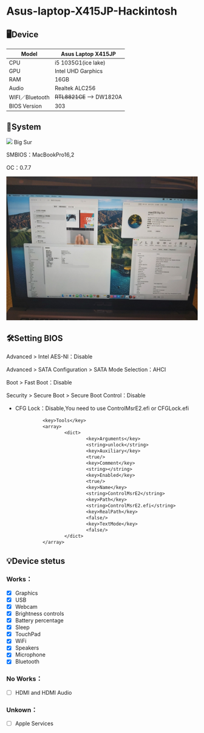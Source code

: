 # Asus-laptop-X415JP-Hackintosh

## 🖥️Device
| Model | Asus Laptop X415JP |
|------------|-------------------------------|
| CPU | i5 1035G1(ice lake) |
| GPU | Intel UHD Garphics |
| RAM | 16GB |
| Audio | Realtek ALC256 |
| WIFI／Bluetooth | ~~RTL8821CE~~ --> DW1820A |
| BIOS Version | 303 |

## 📀System
<img src="https://is4-ssl.mzstatic.com/image/thumb/Purple124/v4/09/59/3d/09593d0e-188a-77eb-4c38-ca40bedd5cff/ProductPageIcon.png/460x0w.webp" height="32px"/> Big Sur

SMBIOS：MacBookPro16,2

OC：0.7.7

![alt text](Hackintosh-X415JP.jpg)

## 🛠️Setting BIOS
Advanced > Intel AES-NI：Disable

Advanced > SATA Configuration > SATA Mode Selection：AHCI

Boot > Fast Boot：Disable

Security > Secure Boot > Secure Boot Control：Disable

- CFG Lock：Disable,You need to use ControlMsrE2.efi or CFGLock.efi

                <key>Tools</key>
                <array>
                        <dict>
                                <key>Arguments</key>
                                <string>unlock</string>
                                <key>Auxiliary</key>
                                <true/>
                                <key>Comment</key>
                                <string></string>
                                <key>Enabled</key>
                                <true/>
                                <key>Name</key>
                                <string>ControlMsrE2</string>
                                <key>Path</key>
                                <string>ControlMsrE2.efi</string>
                                <key>RealPath</key>
                                <false/>
                                <key>TextMode</key>
                                <false/>
                        </dict>
                </array>
## 💡Device stetus
### Works：
- [x] Graphics
- [x] USB
- [x] Webcam
- [x] Brightness controls
- [x] Battery percentage
- [x] Sleep
- [x] TouchPad
- [x] WiFi
- [x] Speakers
- [x] Microphone
- [x] Bluetooth
### No Works：
- [ ] HDMI and HDMI Audio
### Unkown：
- [ ] Apple Services
